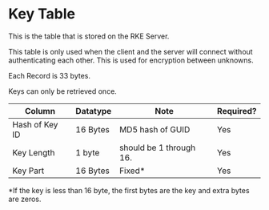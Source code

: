 # Key Table

This is the table that is stored on the RKE Server.

This table is only used when the client and the server will connect without authenticating each other. This is used for encryption between unknowns. 

Each Record is 33 bytes. 

Keys can only be retrieved once. 

Column | Datatype | Note | Required?
 ---|---|---|---
Hash of Key ID | 16 Bytes | MD5 hash of GUID | Yes
Key Length | 1 byte | should be 1 through 16. |Yes 
Key Part | 16 Bytes | Fixed*  | Yes

*If the key is less than 16 byte, the first bytes are the key and extra bytes are zeros. 
